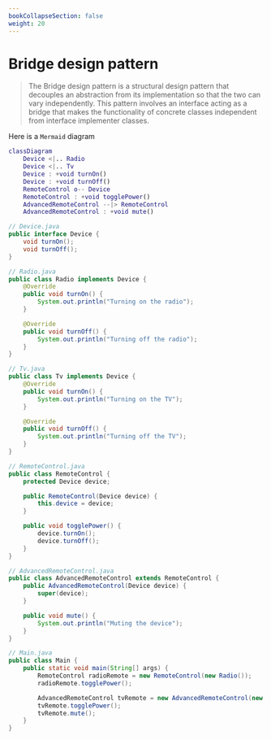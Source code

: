 ```yaml
---
bookCollapseSection: false
weight: 20
---
```


# Bridge design pattern

> The Bridge design pattern is a structural design pattern that decouples an abstraction from its implementation so that the two can vary independently. This pattern involves an interface acting as a bridge that makes the functionality of concrete classes independent from interface implementer classes.

Here is a `Mermaid` diagram

```m
classDiagram
    Device <|.. Radio
    Device <|.. Tv
    Device : +void turnOn()
    Device : +void turnOff()
    RemoteControl o-- Device
    RemoteControl : +void togglePower()
    AdvancedRemoteControl --|> RemoteControl
    AdvancedRemoteControl : +void mute()
```

```java
// Device.java
public interface Device {
    void turnOn();
    void turnOff();
}

// Radio.java
public class Radio implements Device {
    @Override
    public void turnOn() {
        System.out.println("Turning on the radio");
    }

    @Override
    public void turnOff() {
        System.out.println("Turning off the radio");
    }
}

// Tv.java
public class Tv implements Device {
    @Override
    public void turnOn() {
        System.out.println("Turning on the TV");
    }

    @Override
    public void turnOff() {
        System.out.println("Turning off the TV");
    }
}

// RemoteControl.java
public class RemoteControl {
    protected Device device;

    public RemoteControl(Device device) {
        this.device = device;
    }

    public void togglePower() {
        device.turnOn();
        device.turnOff();
    }
}

// AdvancedRemoteControl.java
public class AdvancedRemoteControl extends RemoteControl {
    public AdvancedRemoteControl(Device device) {
        super(device);
    }

    public void mute() {
        System.out.println("Muting the device");
    }
}

// Main.java
public class Main {
    public static void main(String[] args) {
        RemoteControl radioRemote = new RemoteControl(new Radio());
        radioRemote.togglePower();

        AdvancedRemoteControl tvRemote = new AdvancedRemoteControl(new Tv());
        tvRemote.togglePower();
        tvRemote.mute();
    }
}

```
